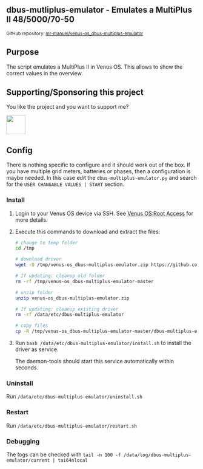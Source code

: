 ## dbus-mutliplus-emulator - Emulates a MultiPlus II 48/5000/70-50

<small>GitHub repository: [mr-manuel/venus-os_dbus-multiplus-emulator](https://github.com/mr-manuel/venus-os_dbus-multiplus-emulator)</small>

## Purpose
The script emulates a MultiPlus II in Venus OS. This allows to show the correct values in the overview.

## Supporting/Sponsoring this project

You like the project and you want to support me?

[<img src="https://github.md0.eu/uploads/donate-button.svg" height="50">](https://www.paypal.com/donate/?hosted_button_id=3NEVZBDM5KABW)

## Config
There is nothing specific to configure and it should work out of the box. If you have multiple grid meters, batteries or phases, then a configuration is maybe needed. In this case edit the `dbus-multiplus-emulator.py` and search for the `USER CHANGABLE VALUES | START` section.

### Install

1. Login to your Venus OS device via SSH. See [Venus OS:Root Access](https://www.victronenergy.com/live/ccgx:root_access#root_access) for more details.

2. Execute this commands to download and extract the files:

    ```bash
    # change to temp folder
    cd /tmp

    # download driver
    wget -O /tmp/venus-os_dbus-multiplus-emulator.zip https://github.com/mr-manuel/venus-os_dbus-multiplus-emulator/archive/refs/heads/master.zip

    # If updating: cleanup old folder
    rm -rf /tmp/venus-os_dbus-multiplus-emulator-master

    # unzip folder
    unzip venus-os_dbus-multiplus-emulator.zip

    # If updating: cleanup existing driver
    rm -rf /data/etc/dbus-multiplus-emulator

    # copy files
    cp -R /tmp/venus-os_dbus-multiplus-emulator-master/dbus-multiplus-emulator/ /data/etc/
    ```

3. Run `bash /data/etc/dbus-multiplus-emulator/install.sh` to install the driver as service.

   The daemon-tools should start this service automatically within seconds.

### Uninstall

Run `/data/etc/dbus-multiplus-emulator/uninstall.sh`

### Restart

Run `/data/etc/dbus-multiplus-emulator/restart.sh`

### Debugging

The logs can be checked with `tail -n 100 -f /data/log/dbus-multiplus-emulator/current | tai64nlocal`
